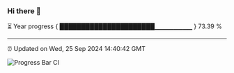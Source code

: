 ### Hi there 👋

⏳ Year progress { ██████████████████████▁▁▁▁▁▁▁▁ } 73.39 %

---

⏰ Updated on Wed, 25 Sep 2024 14:40:42 GMT

![Progress Bar CI](https://github.com/IshwaranRudhara/GIT-ACTION/workflows/Progress%20Bar%20CI/badge.svg)
